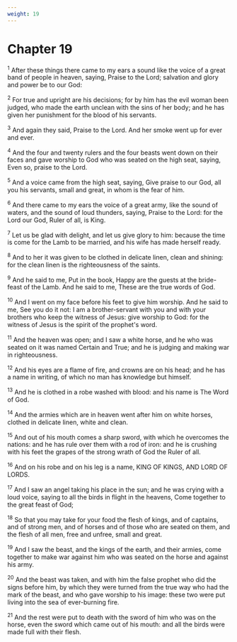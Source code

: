 ```yaml
---
weight: 19
---
```


# Chapter 19

<sup>1</sup> After these things there came to my ears a sound like the voice of a great band of people in heaven, saying, Praise to the Lord; salvation and glory and power be to our God: 

<sup>2</sup> For true and upright are his decisions; for by him has the evil woman been judged, who made the earth unclean with the sins of her body; and he has given her punishment for the blood of his servants. 

<sup>3</sup> And again they said, Praise to the Lord. And her smoke went up for ever and ever. 

<sup>4</sup> And the four and twenty rulers and the four beasts went down on their faces and gave worship to God who was seated on the high seat, saying, Even so, praise to the Lord. 

<sup>5</sup> And a voice came from the high seat, saying, Give praise to our God, all you his servants, small and great, in whom is the fear of him. 

<sup>6</sup> And there came to my ears the voice of a great army, like the sound of waters, and the sound of loud thunders, saying, Praise to the Lord: for the Lord our God, Ruler of all, is King. 

<sup>7</sup> Let us be glad with delight, and let us give glory to him: because the time is come for the Lamb to be married, and his wife has made herself ready. 

<sup>8</sup> And to her it was given to be clothed in delicate linen, clean and shining: for the clean linen is the righteousness of the saints. 

<sup>9</sup> And he said to me, Put in the book, Happy are the guests at the bride-feast of the Lamb. And he said to me, These are the true words of God. 

<sup>10</sup> And I went on my face before his feet to give him worship. And he said to me, See you do it not: I am a brother-servant with you and with your brothers who keep the witness of Jesus: give worship to God: for the witness of Jesus is the spirit of the prophet's word. 

<sup>11</sup> And the heaven was open; and I saw a white horse, and he who was seated on it was named Certain and True; and he is judging and making war in righteousness. 

<sup>12</sup> And his eyes are a flame of fire, and crowns are on his head; and he has a name in writing, of which no man has knowledge but himself. 

<sup>13</sup> And he is clothed in a robe washed with blood: and his name is The Word of God. 

<sup>14</sup> And the armies which are in heaven went after him on white horses, clothed in delicate linen, white and clean. 

<sup>15</sup> And out of his mouth comes a sharp sword, with which he overcomes the nations: and he has rule over them with a rod of iron: and he is crushing with his feet the grapes of the strong wrath of God the Ruler of all. 

<sup>16</sup> And on his robe and on his leg is a name, KING OF KINGS, AND LORD OF LORDS. 

<sup>17</sup> And I saw an angel taking his place in the sun; and he was crying with a loud voice, saying to all the birds in flight in the heavens, Come together to the great feast of God; 

<sup>18</sup> So that you may take for your food the flesh of kings, and of captains, and of strong men, and of horses and of those who are seated on them, and the flesh of all men, free and unfree, small and great. 

<sup>19</sup> And I saw the beast, and the kings of the earth, and their armies, come together to make war against him who was seated on the horse and against his army. 

<sup>20</sup> And the beast was taken, and with him the false prophet who did the signs before him, by which they were turned from the true way who had the mark of the beast, and who gave worship to his image: these two were put living into the sea of ever-burning fire. 

<sup>21</sup> And the rest were put to death with the sword of him who was on the horse, even the sword which came out of his mouth: and all the birds were made full with their flesh. 


